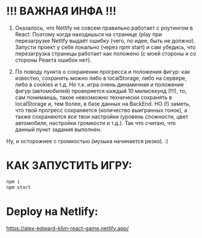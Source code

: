 # !!! ВАЖНАЯ ИНФА !!!


1) Оказалось, что Netlify не совсем правильно работает с роутингом в React. Поэтому когда находишься на странице /play при перезагрузке Netlify выдаёт ошибку (чего, по идее, быть не должно). Запусти проект у себя локально (через npm start) и сам убедись, что перезагрузка страницы работает как положено (с моей стороны и со стороны Реакта ошибок нет).

2) По поводу пункта о сохранении прогресса и положения фигур: как известно, сохранять можно либо в localStorage, либо на сервере, либо в cookies и т.д. Но т.к. игра очень динамичная и положение фигур (автомобилей) проверяется каждый 10 милисекунд (!!!), то, сам понимаешь, такое невозможно технически сохранять в localStorage и, тем более, в базе данных на BackEnd. НО (!) заметь, что твой прогресс сохраняется (количество выигранных гонок), а также сохраняются все твои настройки (уровень сложности, цвет автомобиля, настройки громкости и т.д.). Так что считаю, что данный пункт задания выполнен.

Ну, и осторожнее с громкостью (музыка начинается резко). :)


# КАК ЗАПУСТИТЬ ИГРУ:
```sh
npm i
npm start
```


# Deploy на Netlify:
https://alex-edward-klim-react-game.netlify.app/
